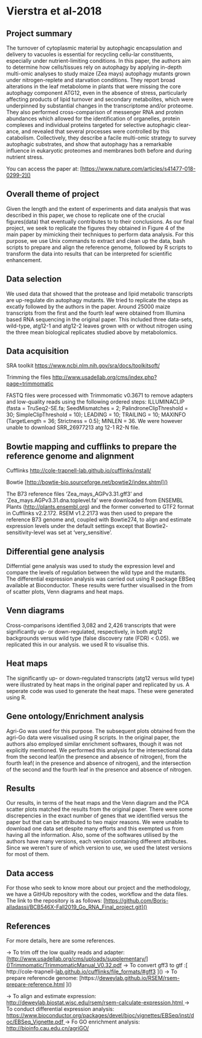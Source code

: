 
# Vierstra et al-2018


## Project summary


The  turnover  of  cytoplasmic  material  by  autophagic  encapsulation  and  delivery to  vacuoles  is  essential  for  recycling  cellu-lar constituents, especially under nutrient-limiting conditions. In this paper, the authors aim to determine how cells/tissues rely on autophagy by applying in-depth multi-omic analyses to study maize (Zea mays) autophagy mutants grown under nitrogen-replete and starvation conditions. They report broad alterations in the leaf metabolome  in plants that were missing the core autophagy component ATG12, even in the absence of stress, particularly affecting products of lipid turnover and secondary metabolites, which were underpinned by substantial changes in the transcriptome and/or proteome. They also performed cross-comparison of messenger RNA and protein abundances which allowed for the identification of organelles, protein complexes and individual proteins targeted for selective autophagic clear-ance,  and  revealed  that several processes  were controlled  by  this  catabolism.  Collectively, they  describe  a facile  multi-omic  strategy  to  survey  autophagic  substrates,  and  show  that  autophagy  has  a  remarkable  influence  in                   eukaryotic  proteomes  and membranes both before and during nutrient stress.

You can access the paper at: [https://www.nature.com/articles/s41477-018-0299-2]()


## Overall theme of project

Given the length and the extent of experiments and data analysis that was described in this paper, we chose to replicate one of the crucial figures(data) that eventually contributes to to their conclusions. As our final project, we seek to replicate the figures they obtained in Figure 4 of the main paper by mimicking their techniques to perform data analysis. For this purpose, we use Unix commands to extract and clean up the data, bash scripts to prepare and align the reference genome, followed by R scripts to transform the data into results that can be interpreted for scientific enhancement. 


## Data selection

We used data that showed that the protease and lipid metabolic transcripts are up-regulate din autophagy mutants. We tried to replicate the steps as excatly followed by the authors in the paper. Around 25000 maize transcripts from the first and the fourth leaf were obtained from Illumina based RNA sequencing in the original paper. This included three data-sets, wild-type, atg12-1 and atg12-2 leaves grown with or without nitrogen using the three mean biological replicates studied above by metabolomics. 


## Data acquisition

SRA toolkit
[https://www.ncbi.nlm.nih.gov/sra/docs/toolkitsoft/
]()

Trimming the files 
[http://www.usadellab.org/cms/index.php?page=trimmomatic
]()

FASTQ files were processed with Trimmomatic v0.3671 to remove adapters and low-quality reads using the following ordered steps: ILLUMINACLIP (fasta = TruSeq2-SE.fa; SeedMismatches = 2; PalindroneClipThreshold = 30; SimpleClipThreshold = 10); LEADING = 10; TRAILING = 10; MAXINFO (TargetLength = 36; Strictness = 0.5); MINLEN = 36.
We were however unable to download SRR_26977213 atg 12-1 R2-N file. 

## Bowtie mapping and cufflinks to prepare the reference genome and alignment 


Cufflinks
[http://cole-trapnell-lab.github.io/cufflinks/install/
]()

Bowtie
[http://bowtie-bio.sourceforge.net/bowtie2/index.shtml]()

The B73 reference files ‘Zea_mays_AGPv3.31.gff3’ and ‘Zea_mays.AGPv3.31.dna.toplevel.fa’ were downloaded from ENSEMBL Plants (http://plants.ensembl.org) and the former converted to GTF2 format in Cufflinks v2.2.172. RSEM v1.2.2173 was then used to prepare the reference B73 genome and, coupled with Bowtie274, to align and estimate expression levels under the default settings except that Bowtie2- sensitivity-level was set at ‘very_sensitive’.

## Differential gene analysis

Differntial gene analysis was used to study the expression level and compare the levels of regulation between the wild type and the mutants.
The differential expression analysis was carried out using R package EBSeq available at Bioconductor. These results were further visualised in the from of scatter plots, Venn diagrams and heat maps.


## Venn diagrams

Cross-comparisons identified 3,082 and 2,426 transcripts that were significantly up- or down-regulated, respectively, in both atg12 backgrounds versus wild type (false discovery rate (FDR) < 0.05). we replicated this in our analysis. we used R to visualise this. 

## Heat maps 

The significantly up- or down-regulated transcripts (atg12 versus wild type) were illustrated by heat maps in the original paper and replicated by us. A seperate code was used to generate the heat maps. These were generated using R.

## Gene ontology/Enrichment analysis 
Agri-Go was used for this purpose. The subsequent plots obtained from the agri-Go data were visualised using R scripts. In the original paper, the authors also employed similar enrichment softwares, though it was not explicitly mentioned. We performed this analysis for the intersectional data from the second leaf(in the presence and absence of nitrogen), from the fourth leaf( in the presence and absence of nitrogen), and the intersection of the second and the fourth leaf in the presence and absence of nitrogen. 

## Results
Our results, in terms of the heat maps and the Venn diagram and the PCA scatter plots matched the results from the original paper. There were some discrepencies in the exact number of genes that we identified versus the paper but that can be attributed to two major reasons. We were unable to download one data set despite many efforts and this exempted us from having all the information. Also, some of the softwares utilised by the authors have many versions, each version containing different attributes. Since we weren't sure of which version to use, we used the latest versions for most of them. 

## Data access

For those who seek to know more about our project and the methodology, we have a GitHUb repository with the codes, workflow and the data files. The link to the repository is as follows: [https://github.com/Boris-alladassi/BCB546X-Fall2019_Go_RNA_Final_project.git]()

## References

For more details, here are some references.

-> To trim off the low quality reads and adapter: [http://www.usadellab.org/cms/uploads/supplementary/]()Trimmomatic/TrimmomaticManual_V0.32.pdf
-> To convert gff3 to gtf :[ http://cole-trapnell-[lab.github.io/cufflinks/file_formats/#gff3]()
]()
-> To prepare referencde genome: [https://[deweylab.github.io/RSEM/rsem-prepare-reference.html]()
]()

-> To align and estimate expression: [http://deweylab.biostat.wisc.edu/rsem/rsem-calculate-expression.html
]()
-> To conduct differential expression analysis: [https://www.bioconductor.org/packages/devel/bioc/vignettes/EBSeq/inst/doc/EBSeq_Vignette.pdf
]()
-> Fo GO enrichment analysis: [http://bioinfo.cau.edu.cn/agriGO/
]()